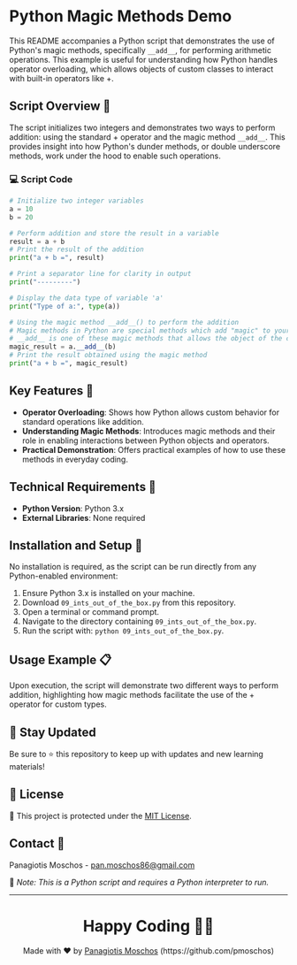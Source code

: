 
# Python Magic Methods Demo

This README accompanies a Python script that demonstrates the use of Python's magic methods, specifically `__add__`, for performing arithmetic operations. This example is useful for understanding how Python handles operator overloading, which allows objects of custom classes to interact with built-in operators like +.

## Script Overview 📘

The script initializes two integers and demonstrates two ways to perform addition: using the standard + operator and the magic method `__add__`. This provides insight into how Python's dunder methods, or double underscore methods, work under the hood to enable such operations.

### :computer: Script Code

```python
# Initialize two integer variables
a = 10
b = 20

# Perform addition and store the result in a variable
result = a + b
# Print the result of the addition
print("a + b =", result)

# Print a separator line for clarity in output
print("---------")

# Display the data type of variable 'a'
print("Type of a:", type(a))

# Using the magic method __add__() to perform the addition
# Magic methods in Python are special methods which add "magic" to your classes.
# __add__ is one of these magic methods that allows the object of the class to use the + operator.
magic_result = a.__add__(b)
# Print the result obtained using the magic method
print("a + b =", magic_result)
```

## Key Features 🌟

- **Operator Overloading**: Shows how Python allows custom behavior for standard operations like addition.
- **Understanding Magic Methods**: Introduces magic methods and their role in enabling interactions between Python objects and operators.
- **Practical Demonstration**: Offers practical examples of how to use these methods in everyday coding.

## Technical Requirements 🔧

- **Python Version**: Python 3.x
- **External Libraries**: None required

## Installation and Setup 🚀

No installation is required, as the script can be run directly from any Python-enabled environment:
1. Ensure Python 3.x is installed on your machine.
2. Download `09_ints_out_of_the_box.py` from this repository.
3. Open a terminal or command prompt.
4. Navigate to the directory containing `09_ints_out_of_the_box.py`.
5. Run the script with: `python 09_ints_out_of_the_box.py`.

## Usage Example 📋

Upon execution, the script will demonstrate two different ways to perform addition, highlighting how magic methods facilitate the use of the + operator for custom types.

## 📢 Stay Updated
Be sure to ⭐ this repository to keep up with updates and new learning materials!

## 📄 License
🔐 This project is protected under the [MIT License](https://mit-license.org/).

## Contact 📧
Panagiotis Moschos - pan.moschos86@gmail.com

🔗 *Note: This is a Python script and requires a Python interpreter to run.*

---
<h1 align=center>Happy Coding 👨‍💻 </h1>

<p align="center">
  Made with ❤️ by 
  <a href="https://www.linkedin.com/in/panagiotis-moschos" target="_blank">
  Panagiotis Moschos</a> (https://github.com/pmoschos)
</p>
